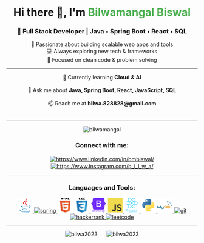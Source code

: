 <h1 align="center">Hi there 👋, I'm <span style="color:#4CAF50;">Bilwamangal Biswal</span></h1>
<h3 align="center">🚀 Full Stack Developer | Java • Spring Boot • React • SQL</h3>

<p align="center">
  🌟 Passionate about building scalable web apps and tools <br/>
  💻 Always exploring new tech & frameworks <br/>
  🎯 Focused on clean code & problem solving
</p>

---

<p align="center">
  🌱 Currently learning <b>Cloud & AI</b> <br><br>
  💬 Ask me about <b>Java, Spring Boot, React, JavaScript, SQL</b> <br><br>
  📫 Reach me at <b>bilwa.828828@gmail.com</b> <br><br>
</p>

---




<p align="center">
  <img src="https://komarev.com/ghpvc/?username=bilwa2023&base=1000" alt="bilwamangal" />
</p>

<h3 align="center">Connect with me:</h3>
<p align="center">
<a href="https://www.linkedin.com/in/bmbiswal/" target="blank"><img align="center" src="https://raw.githubusercontent.com/rahuldkjain/github-profile-readme-generator/master/src/images/icons/Social/linked-in-alt.svg" alt="https://www.linkedin.com/in/bmbiswal/" height="30" width="40" /></a>
<a href="https://www.instagram.com/b_i_l_w_a/" target="blank"><img align="center" src="https://raw.githubusercontent.com/rahuldkjain/github-profile-readme-generator/master/src/images/icons/Social/instagram.svg" alt="https://www.instagram.com/b_i_l_w_a/" height="30" width="40" /></a>

<hr style="height:0.5px; border:none; background-color:#ddd;"/>


<h3 align="center">Languages and Tools:</h3>
<p align="center"> 
  <!-- Java -->
  <a href="https://www.java.com" target="_blank" rel="noreferrer"> 
    <img src="https://raw.githubusercontent.com/devicons/devicon/master/icons/java/java-original.svg" alt="java" width="40" height="40"/> 
  </a> 
  
  <!-- Spring -->
  <a href="https://spring.io/" target="_blank" rel="noreferrer"> 
    <img src="https://www.vectorlogo.zone/logos/springio/springio-icon.svg" alt="spring" width="40" height="40"/> 
  </a> 
  
  <!-- HTML -->
  <a href="https://www.w3.org/html/" target="_blank" rel="noreferrer"> 
    <img src="https://raw.githubusercontent.com/devicons/devicon/master/icons/html5/html5-original-wordmark.svg" alt="html5" width="40" height="40"/> 
  </a> 
  
  <!-- CSS -->
  <a href="https://www.w3schools.com/css/" target="_blank" rel="noreferrer"> 
    <img src="https://raw.githubusercontent.com/devicons/devicon/master/icons/css3/css3-original-wordmark.svg" alt="css3" width="40" height="40"/> 
  </a> 
  
  <!-- Bootstrap -->
  <a href="https://getbootstrap.com" target="_blank" rel="noreferrer"> 
    <img src="https://raw.githubusercontent.com/devicons/devicon/master/icons/bootstrap/bootstrap-plain-wordmark.svg" alt="bootstrap" width="40" height="40"/> 
  </a> 
  
  <!-- JavaScript -->
  <a href="https://developer.mozilla.org/en-US/docs/Web/JavaScript" target="_blank" rel="noreferrer"> 
    <img src="https://raw.githubusercontent.com/devicons/devicon/master/icons/javascript/javascript-original.svg" alt="javascript" width="40" height="40"/> 
  </a> 
  
  <!-- React -->
  <a href="https://reactjs.org/" target="_blank" rel="noreferrer"> 
    <img src="https://raw.githubusercontent.com/devicons/devicon/master/icons/react/react-original-wordmark.svg" alt="react" width="40" height="40"/> 
  </a> 
  
  <!-- Python -->
  <a href="https://www.python.org" target="_blank" rel="noreferrer"> 
    <img src="https://raw.githubusercontent.com/devicons/devicon/master/icons/python/python-original.svg" alt="python" width="40" height="40"/> 
  </a> 
  
  <!-- MySQL -->
  <a href="https://www.mysql.com/" target="_blank" rel="noreferrer"> 
    <img src="https://raw.githubusercontent.com/devicons/devicon/master/icons/mysql/mysql-original-wordmark.svg" alt="mysql" width="40" height="40"/> 
  </a> 
  
  <!-- Git -->
  <a href="https://git-scm.com/" target="_blank" rel="noreferrer"> 
    <img src="https://www.vectorlogo.zone/logos/git-scm/git-scm-icon.svg" alt="git" width="40" height="40"/> 
  </a> 
  
  <!-- HackerRank -->
  <a href="https://www.hackerrank.com/" target="_blank" rel="noreferrer"> 
    <img src="https://raw.githubusercontent.com/rahuldkjain/github-profile-readme-generator/master/src/images/icons/Social/hackerrank.svg" alt="hackerrank" width="40" height="40"/> 
  </a> 
  
  <!-- LeetCode -->
  <a href="https://leetcode.com/" target="_blank" rel="noreferrer"> 
    <img src="https://raw.githubusercontent.com/rahuldkjain/github-profile-readme-generator/master/src/images/icons/Social/leet-code.svg" alt="leetcode" width="40" height="40"/> 
  </a> 
</p>

<hr style="height:0.5px; border:none; background-color:#ddd;"/>

<p align="center">
  <img src="https://github-readme-stats.vercel.app/api/top-langs?username=bilwa2023&show_icons=true&locale=en&layout=compact" alt="bilwa2023" height="170" style="margin-right: 10px;" />
  <img src="https://github-readme-streak-stats.herokuapp.com/?user=bilwa2023&" alt="bilwa2023" height="170" style="margin-left: 10px;" />
</p>


